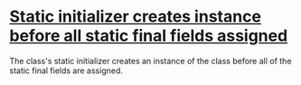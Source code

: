 # [Static initializer creates instance before all static final fields assigned](https://spotbugs.readthedocs.io/en/latest/bugDescriptions.html#SI_INSTANCE_BEFORE_FINALS_ASSIGNED)

 The class's static initializer creates an instance of the class
before all of the static final fields are assigned.